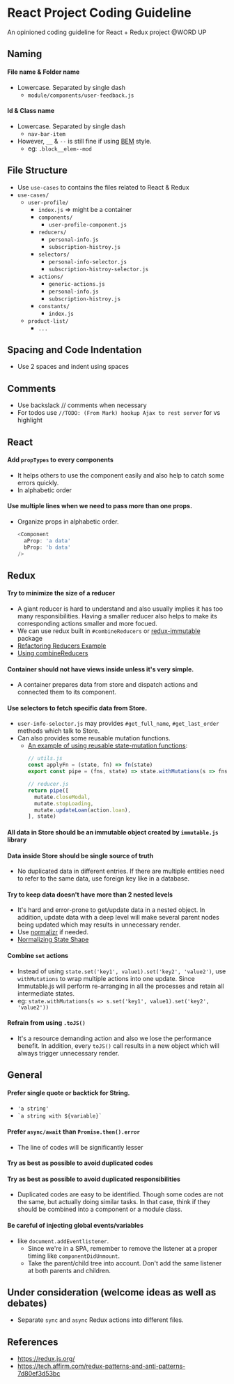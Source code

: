 # React Project Coding Guideline
An opinioned coding guideline for React + Redux project @WORD UP

## Naming
#### File name & Folder name
  * Lowercase. Separated by single dash
    * `module/components/user-feedback.js`

#### Id & Class name
  * Lowercase. Separated by single dash
    * `nav-bar-item`
  * However, `__` & `--` is still fine if using [BEM](http://getbem.com/) style.
    * eg: `.block__elem--mod`

## File Structure
  * Use `use-cases` to contains the files related to React & Redux
  * `use-cases/`
    * `user-profile/`
      * `index.js` => might be a container
      * `components/`
        * `user-profile-component.js`
      * `reducers/`
        * `personal-info.js`
        * `subscription-histroy.js`
      * `selectors/`
        * `personal-info-selector.js`
        * `subscription-histroy-selector.js`
      * `actions/`
        * `generic-actions.js`
        * `personal-info.js`
        * `subscription-histroy.js`
      * `constants/`
        * `index.js`
    * `product-list/`
      * `...`
## Spacing and Code Indentation
  * Use 2 spaces and indent using spaces

## Comments
  * Use backslack // comments when necessary
  * For todos use `//TODO: (From Mark) hookup Ajax to rest server` for vs highlight         

## React
#### Add `propTypes` to every components
  * It helps others to use the component easily and also help to catch some errors quickly.
  * In alphabetic order

#### Use multiple lines when we need to pass more than one props.
  * Organize props in alphabetic order.
    ```javascript
    <Component
      aProp: 'a data'
      bProp: 'b data'
    />
    ```

## Redux
#### Try to minimize the size of a reducer
  * A giant reducer is hard to understand and also usually implies it has too many responsibilities. Having a smaller reducer also helps to make its corresponding actions smaller and more focued.
  * We can use redux built in `#combineReducers` or [redux-immutable](https://github.com/gajus/redux-immutable) package
  * [Refactoring Reducers Example](https://redux.js.org/recipes/structuring-reducers/refactoring-reducers-example)
  * [Using combineReducers](https://redux.js.org/recipes/structuring-reducers/using-combinereducers)

#### Container should not have views inside unless it's very simple.
  * A container prepares data from store and dispatch actions and connected them to its component.

#### Use selectors to fetch specific data from Store.
  * `user-info-selector.js` may provides `#get_full_name`, `#get_last_order` methods which talk to Store.
  * Can also provides some reusable mutation functions.
    * [An example of using reusable state-mutation functions](https://tech.affirm.com/redux-patterns-and-anti-patterns-7d80ef3d53bc):
      ```javascript
      // utils.js
      const applyFn = (state, fn) => fn(state)
      export const pipe = (fns, state) => state.withMutations(s => fns.reduce(applyFn, s))

      // reducer.js
      return pipe([
        mutate.closeModal,
        mutate.stopLoading,
        mutate.updateLoan(action.loan),
      ], state)
      ```

#### All data in Store should be an immutable object created by `immutable.js` library

#### Data inside Store should be single source of truth
  * No duplicated data in different entries. If there are multiple entities need to refer to the same data, use foreign key like in a database.

#### Try to keep data doesn't have more than 2 nested levels
  * It's hard and error-prone to get/update data in a nested object. In addition, update data with a deep level will make several parent nodes being updated which may results in unnecessary render.
  * Use [normalizr](https://github.com/paularmstrong/normalizr) if needed.
  * [Normalizing State Shape](https://redux.js.org/recipes/structuring-reducers/normalizing-state-shape)

#### Combine `set` actions
  * Instead of using `state.set('key1', value1).set('key2', 'value2')`, use `withMutations` to wrap multiple actions into one update. Since Immutable.js will perform re-arranging in all the processes and retain all intermediate states.
  * eg: `state.withMutations(s => s.set('key1', value1).set('key2', 'value2'))`

#### Refrain from using `.toJS()`
  * It's a resource demanding action and also we lose the performance benefit. In addition, every `toJS()` call results in a new object which will always trigger unnecessary render.

## General
#### Prefer single quote or backtick for String.
  * `'a string'`
  * `` `a string with ${variable}` ``

#### Prefer `async/await` than `Promise.then().error`
  * The line of codes will be significantly lesser

#### Try as best as possible to avoid duplicated codes

#### Try as best as possible to avoid duplicated responsibilities
  * Duplicated codes are easy to be identified. Though some codes are not the same, but actually doing similar tasks. In that case, think if they should be combined into a component or a module class.

#### Be careful of injecting global events/variables
  * like `document.addEventlistener`.
    * Since we're in a SPA, remember to remove the listener at a proper timing like `componentDidUnmount`.
    * Take the parent/child tree into account. Don't add the same listener at both parents and children.

## Under consideration (welcome ideas as well as debates)
  * Separate `sync` and `async` Redux actions into different files.

## References
  * https://redux.js.org/
  * https://tech.affirm.com/redux-patterns-and-anti-patterns-7d80ef3d53bc
